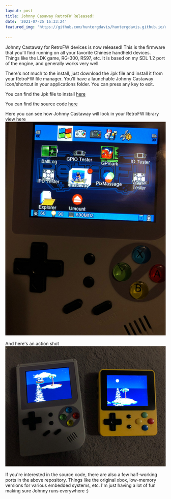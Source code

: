 ```yaml
---
layout: post
title: Johnny Casaway RetroFW Released! 
date: '2021-07-25 16:33:24'
featured_img: 'https://github.com/huntergdavis/huntergdavis.github.io/raw/master/content/images/2021/johnny_running_rg300_ldk.jpg'

---
```

Johnny Castaway for RetroFW devices is now released!  This is the firmware that you'll find running on all your favorite Chinese handheld devices.  Things  like the LDK game, RG-300, RS97, etc.  It is based on my SDL 1.2 port of the engine, and generally works very well. 

There's not much to the install, just download the .ipk file and install it from your RetroFW file manager.  You'll have a launchable Johnny Castaway icon/shortcut in your applications folder. You can press any key to exit. 


You can find the .ipk file to install [here](https://github.com/huntergdavis/jc_reborn/blob/sdl_12_retrofw/bin/johnny.ipk)


You can find the source code [here](https://github.com/huntergdavis/jc_reborn/tree/sdl_12_retrofw)


Here you can see how Johnny Castaway will look in your RetroFW library view here
<img src="https://github.com/huntergdavis/huntergdavis.github.io/raw/master/content/images/2021/johnny_menu.jpg" width="1126">

And here's an action shot
<img src="https://github.com/huntergdavis/huntergdavis.github.io/raw/master/content/images/2021/johnny_running_rg300_ldk.jpg" width="1126">


If you're interested in the source code, there are also a few half-working ports in the above repository.  Things like the original xbox, low-memory versions for various embedded systems, etc.  I'm just having a lot of fun making sure Johnny runs everywhere :) 

 
